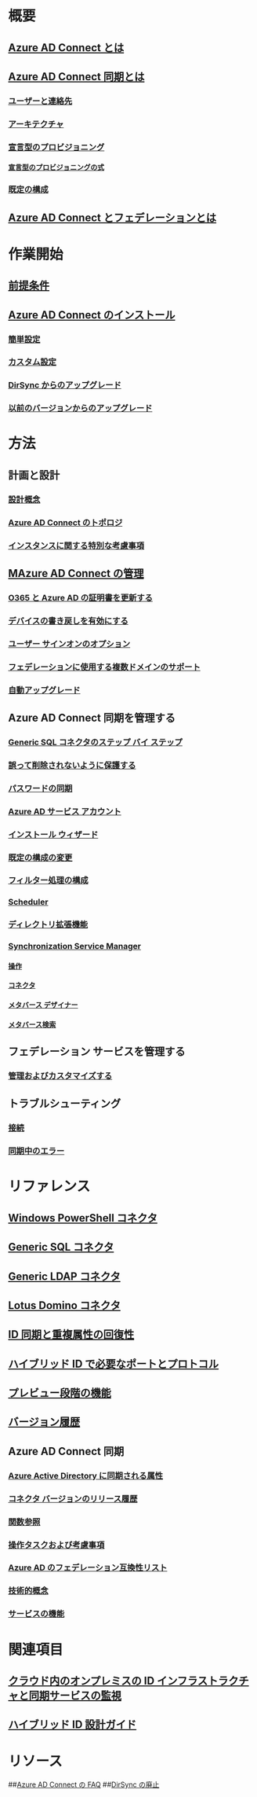 # 概要
## [Azure AD Connect とは](active-directory-aadconnect.md)
## [Azure AD Connect 同期とは](active-directory-aadconnectsync-whatis.md)
### [ユーザーと連絡先](active-directory-aadconnectsync-understanding-users-and-contacts.md)
### [アーキテクチャ](active-directory-aadconnectsync-understanding-architecture.md)
### [宣言型のプロビジョニング](active-directory-aadconnectsync-understanding-declarative-provisioning.md)
#### [宣言型のプロビジョニングの式](active-directory-aadconnectsync-understanding-declarative-provisioning-expressions.md)
### [既定の構成](active-directory-aadconnectsync-understanding-default-configuration.md)
## [Azure AD Connect とフェデレーションとは](active-directory-aadconnectfed-whatis.md)


# 作業開始
## [前提条件](active-directory-aadconnect-prerequisites.md)
## [Azure AD Connect のインストール](active-directory-aadconnect-accounts-permissions.md)
### [簡単設定](active-directory-aadconnect-get-started-express.md)
### [カスタム設定](active-directory-aadconnect-get-started-custom.md)
### [DirSync からのアップグレード](active-directory-aadconnect-dirsync-upgrade-get-started.md)
### [以前のバージョンからのアップグレード](active-directory-aadconnect-upgrade-previous-version.md)


# 方法
## 計画と設計
### [設計概念](active-directory-aadconnect-design-concepts.md)
### [Azure AD Connect のトポロジ](active-directory-aadconnect-topologies.md)
### [インスタンスに関する特別な考慮事項](active-directory-aadconnect-instances.md)

## [MAzure AD Connect の管理](active-directory-aadconnect-whats-next.md)
### [O365 と Azure AD の証明書を更新する](active-directory-aadconnect-o365-certs.md)
### [デバイスの書き戻しを有効にする](active-directory-aadconnect-feature-device-writeback.md)
### [ユーザー サインオンのオプション](active-directory-aadconnect-user-signin.md)
### [フェデレーションに使用する複数ドメインのサポート](active-directory-aadconnect-multiple-domains.md)
### [自動アップグレード](active-directory-aadconnect-feature-automatic-upgrade.md)


## Azure AD Connect 同期を管理する
### [Generic SQL コネクタのステップ バイ ステップ](active-directory-aadconnectsync-connector-genericsql-step-by-step.md)
### [誤って削除されないように保護する](active-directory-aadconnectsync-feature-prevent-accidental-deletes.md)
### [パスワードの同期](active-directory-aadconnectsync-implement-password-synchronization.md)
### [Azure AD サービス アカウント](active-directory-aadconnectsync-howto-azureadaccount.md)
### [インストール ウィザード](active-directory-aadconnectsync-installation-wizard.md)
### [既定の構成の変更](active-directory-aadconnectsync-best-practices-changing-default-configuration.md)
### [フィルター処理の構成](active-directory-aadconnectsync-configure-filtering.md)
### [Scheduler](active-directory-aadconnectsync-feature-scheduler.md)
### [ディレクトリ拡張機能](active-directory-aadconnectsync-feature-directory-extensions.md)
### [Synchronization Service Manager](active-directory-aadconnectsync-service-manager-ui.md)
#### [操作](active-directory-aadconnectsync-service-manager-ui-operations.md?toc=%2fazure%2factive-directory%2faad-connect%2ftoc.json)
#### [コネクタ](active-directory-aadconnectsync-service-manager-ui-connectors.md)
#### [メタバース デザイナー](active-directory-aadconnectsync-service-manager-ui-mvdesigner.md)
#### [メタバース検索](active-directory-aadconnectsync-service-manager-ui-mvsearch.md)

## フェデレーション サービスを管理する
### [管理およびカスタマイズする](active-directory-aadconnect-federation-management.md)


## トラブルシューティング
### [接続](active-directory-aadconnect-troubleshoot-connectivity.md)
### [同期中のエラー](active-directory-aadconnect-troubleshoot-sync-errors.md)


# リファレンス
## [Windows PowerShell コネクタ](active-directory-aadconnectsync-connector-powershell.md)
## [Generic SQL コネクタ](active-directory-aadconnectsync-connector-genericsql.md)
## [Generic LDAP コネクタ](active-directory-aadconnectsync-connector-genericldap.md)
## [Lotus Domino コネクタ](active-directory-aadconnectsync-connector-domino.md)
## [ID 同期と重複属性の回復性](active-directory-aadconnectsyncservice-duplicate-attribute-resiliency.md)
## [ハイブリッド ID で必要なポートとプロトコル](active-directory-aadconnect-ports.md)
## [プレビュー段階の機能](active-directory-aadconnect-feature-preview.md)
## [バージョン履歴](active-directory-aadconnect-version-history.md)

## Azure AD Connect 同期
### [Azure Active Directory に同期される属性](active-directory-aadconnectsync-attributes-synchronized.md)
### [コネクタ バージョンのリリース履歴](active-directory-aadconnectsync-connector-version-history.md)
### [関数参照](active-directory-aadconnectsync-functions-reference.md)
### [操作タスクおよび考慮事項](active-directory-aadconnectsync-operations.md)
### [Azure AD のフェデレーション互換性リスト](active-directory-aadconnect-federation-compatibility.md)
### [技術的概念](active-directory-aadconnectsync-technical-concepts.md)
### [サービスの機能](active-directory-aadconnectsyncservice-features.md)




# 関連項目
## [クラウド内のオンプレミスの ID インフラストラクチャと同期サービスの監視](../connect-health/active-directory-aadconnect-health.md)
## [ハイブリッド ID 設計ガイド](https://azure.microsoft.com/documentation/articles/active-directory-hybrid-identity-design-considerations-overview/)


# リソース
##[Azure AD Connect の FAQ](active-directory-aadconnect-faq.md)
##[DirSync の廃止](active-directory-aadconnect-dirsync-deprecated.md)


<!--HONumber=Dec16_HO4-->


